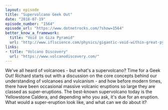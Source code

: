 ```yaml
---
layout: episode
title: "Supervolcano Geek Out"
date: "2018-07-19"
episode_number: "1564"
episode_url: "https://www.dotnetrocks.com/?show=1564"
better_know_a_framework:
  title: "Void in Giza Pyramid"
  url: "http://www.iflscience.com/physics/gigantic-void-within-great-pyramid-of-giza-discovered-using-cosmic-ray-particles/all/"
links:
- title: "Volcano Discovery"
  url: "https://www.volcanodiscovery.com/"
---
```


We've all heard of volcanoes - but what's a supervolcano? Time for a Geek Out! Richard starts out with a discussion on the core concepts behind our understanding of volcanoes and vulcanism - and how before modern times, there have been occasional massive volcanic eruptions so large they are classed as super-eruptions. The best-known supervolcano today is the Yellowstone Caldera, and depending who you ask, it's due for an eruption. What would a super-eruption look like, and what can we do about it?
